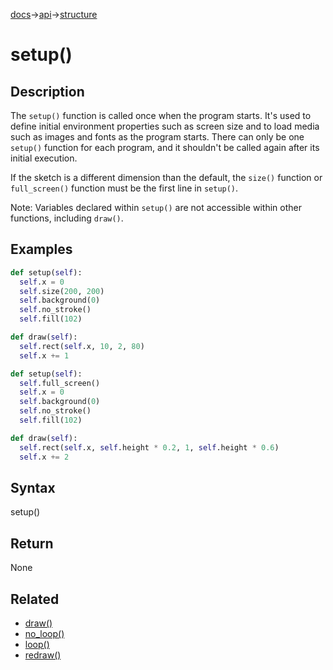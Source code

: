 [docs](/docs/)→[api](/docs/api)→[structure](/docs/api/structure/)

# setup()

## Description

The `setup()` function is called once when the program starts. It's used to define initial environment properties such as screen size and to load media such as images and fonts as the program starts. There can only be one `setup()` function for each program, and it shouldn't be called again after its initial execution.

If the sketch is a different dimension than the default, the `size()` function or `full_screen()` function must be the first line in `setup()`.

Note: Variables declared within `setup()` are not accessible within other functions, including `draw()`.

## Examples

```py
def setup(self):
  self.x = 0
  self.size(200, 200)
  self.background(0)
  self.no_stroke()
  self.fill(102)

def draw(self):
  self.rect(self.x, 10, 2, 80)
  self.x += 1
```

```py
def setup(self):
  self.full_screen()
  self.x = 0
  self.background(0)
  self.no_stroke()
  self.fill(102)

def draw(self):
  self.rect(self.x, self.height * 0.2, 1, self.height * 0.6)
  self.x += 2
```

## Syntax

setup()

## Return

None

## Related

- [draw()](/docs/api/structure/draw_.md)
- [no_loop()](/docs/api/structure/no_loop_.md)
- [loop()](/docs/api/structure/loop_.md)
- [redraw()](/docs/api/structure/redraw_.md)